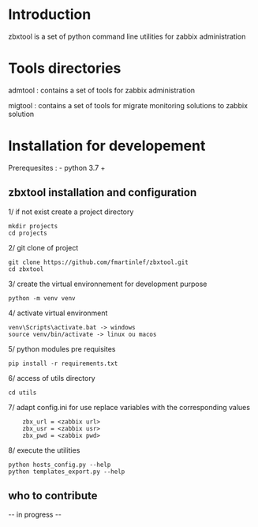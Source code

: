 # Introduction
zbxtool is a set of python command line utilities for zabbix administration

# Tools directories
admtool : contains a set of tools for zabbix administration

migtool : contains a set of tools for migrate monitoring solutions to zabbix solution

# Installation for developement
Prerequesites : - python 3.7 +

## zbxtool installation and configuration
1/ if not exist create a project directory 
    
    mkdir projects
    cd projects

2/ git clone of project

    git clone https://github.com/fmartinlef/zbxtool.git
    cd zbxtool

3/ create the virtual environnement for development purpose

    python -m venv venv

4/ activate virtual environment

    venv\Scripts\activate.bat -> windows
    source venv/bin/activate -> linux ou macos

5/ python modules pre requisites

    pip install -r requirements.txt

6/ access of utils directory

    cd utils

7/ adapt config.ini for use
    replace variables with the corresponding values
    
        zbx_url = <zabbix url>
        zbx_usr = <zabbix usr>
        zbx_pwd = <zabbix pwd>

8/ execute the utilities

    python hosts_config.py --help
    python templates_export.py --help


##  who to contribute
-- in progress --
